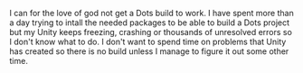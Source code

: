 I can for the love of god not get a Dots build to work. 
I have spent more than a day trying to intall the needed packages to be able to build a Dots project but my Unity keeps freezing, crashing or thousands of unresolved errors so I don't know what to do.
I don't want to spend time on problems that Unity has created so there is no build unless I manage to figure it out some other time. 
